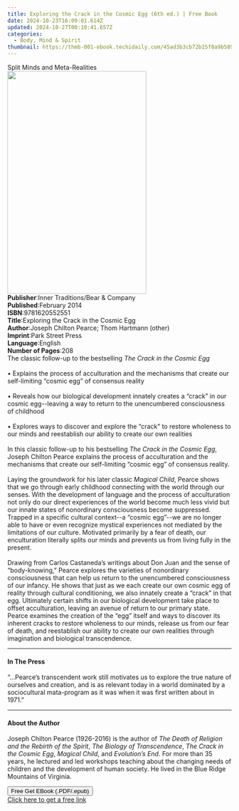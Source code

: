 ```yaml
---
title: Exploring the Crack in the Cosmic Egg (6th ed.) | Free Book
date: 2024-10-23T16:09:01.614Z
updated: 2024-10-27T00:10:41.657Z
categories:
  - Body, Mind & Spirit
thumbnail: https://thmb-001-ebook.techidaily.com/45ad3b3cb72b15f0a9b58934b6abf95ca188b6be0fb14ca911a6046c9ad04df6.jpg
---
```

<main id="book-container">
  <div class="flex flex-col">
    <div class="book-brief flex-1 py-6 px-4 sm:p-6 md:py-10 md:px-8">
      <!-- brief-->
      <div class="book-brief-main">Split Minds and Meta-Realities</div>
    </div>
    <div
      class="book-meta-info flex-1 grid gap-4 col-start-1 col-end-3 row-start-1 sm:mb-6 sm:grid-cols-4 lg:gap-6 lg:col-start-2 lg:row-end-6 lg:row-span-6 lg:mb-0"
    >
      <div
        class="book-meta-info-left place-content-center mt-4 p-4 text-sm leading-6 col-start-2 col-span-2 dark:text-slate-400"
      >
        <img
          class="w-full h-500 object-cover rounded-lg sm:h-255 sm:col-span-2 lg:col-span-full"
          src="https://img-001-ebook.techidaily.com/b7191ff9440a5a6aa9cb90bb30450e52025f6239f1590d9d5a720a8110e34a12.jpg"
          alt=""
          width="312"
          height="500"
        />
      </div>
      <div
        class="book-meta-info-right mt-2 col-start-1 row-start-2 col-span-3 self-center"
      >
        <!-- meta data  -->
        <div class="flex flex-col px-4 md:px-8">
          <div class="flex-1">
            <strong>Publisher</strong>:<span class="px-2"
              >Inner Traditions/Bear &amp; Company</span
            >
          </div>
          <div class="flex-1">
            <strong>Published</strong>:<span class="px-2">February 2014</span>
          </div>
          <div class="flex-1">
            <strong>ISBN</strong>:<span class="px-2">9781620552551</span>
          </div>
          <div class="flex-1">
            <strong>Title</strong>:<span class="px-2"
              >Exploring the Crack in the Cosmic Egg</span
            >
          </div>
          <div class="flex-1">
            <strong>Author</strong>:<span class="px-2"
              >Joseph Chilton Pearce; Thom Hartmann (other)</span
            >
          </div>
          <div class="flex-1">
            <strong>Imprint</strong>:<span class="px-2">Park Street Press</span>
          </div>
          <div class="flex-1">
            <strong>Language</strong>:<span class="px-2">English</span>
          </div>
          <div class="flex-1">
            <strong>Number of Pages</strong>:<span class="px-2">208</span>
          </div>
        </div>
      </div>
    </div>
    <div class="book-description flex-1 py-6 px-4 sm:p-6 md:py-10 md:px-8">
      <div class="book-description-main">
        <div accordion-content="" id="description">
          The classic follow-up to the bestselling
          <i>The Crack in the Cosmic Egg </i> <br />
          <br />• Explains the process of acculturation and the mechanisms that
          create our self-limiting “cosmic egg” of consensus reality <br />
          <br />• Reveals how our biological development innately creates a
          “crack” in our cosmic egg--leaving a way to return to the unencumbered
          consciousness of childhood <br />
          <br />• Explores ways to discover and explore the “crack” to restore
          wholeness to our minds and reestablish our ability to create our own
          realities <br />
          <br />In this classic follow-up to his bestselling
          <i>The Crack in the Cosmic Egg</i>, Joseph Chilton Pearce explains the
          process of acculturation and the mechanisms that create our
          self-limiting “cosmic egg” of consensus reality. <br />
          <br />Laying the groundwork for his later classic
          <i>Magical Child</i>, Pearce shows that we go through early childhood
          connecting with the world through our senses. With the development of
          language and the process of acculturation not only do our direct
          experiences of the world become much less vivid but our innate states
          of nonordinary consciousness become suppressed. Trapped in a specific
          cultural context--a “cosmic egg”--we are no longer able to have or
          even recognize mystical experiences not mediated by the limitations of
          our culture. Motivated primarily by a fear of death, our enculturation
          literally splits our minds and prevents us from living fully in the
          present. <br />
          <br />Drawing from Carlos Castaneda’s writings about Don Juan and the
          sense of “body-knowing,” Pearce explores the varieties of nonordinary
          consciousness that can help us return to the unencumbered
          consciousness of our infancy. He shows that just as we each create our
          own cosmic egg of reality through cultural conditioning, we also
          innately create a “crack” in that egg. Ultimately certain shifts in
          our biological development take place to offset acculturation, leaving
          an avenue of return to our primary state. Pearce examines the creation
          of the “egg” itself and ways to discover its inherent cracks to
          restore wholeness to our minds, release us from our fear of death, and
          reestablish our ability to create our own realities through
          imagination and biological transcendence.
        </div>
        <div class="accordion-fader"></div>
      </div>
    </div>
    <div class="book-excerpts flex-1 py-6 px-4 sm:p-6 md:py-10 md:px-8">
      <!-- excerpts-->
      <div class="book-excerpts-main">
        <hr />
        <h4 class="placeholder placeholder-heading">
          <span>In The Press</span>
        </h4>
        <p>
          “…Pearce’s transcendent work still motivates us to explore the true
          nature of ourselves and creation, and is as relevant today in a world
          dominated by a sociocultural mata-program as it was when it was first
          written about in 1971.”
        </p>
      </div>
    </div>
    <div class="book-about-author flex-1 py-6 px-4 sm:p-6 md:py-10 md:px-8">
      <!-- about author-->
      <div class="book-main-author-main">
        <hr />
        <h4 class="placeholder placeholder-heading">
          <span>About the Author</span>
        </h4>
        <p>
          Joseph Chilton Pearce (1926-2016) is the author of
          <i>The Death of Religion and the Rebirth of the Spirit</i>,
          <i>The Biology of Transcendence</i>,
          <i>The Crack in the Cosmic Egg</i>, <i>Magical Child</i>, and
          <i>Evolution’s End</i>. For more than 35 years, he lectured and led
          workshops teaching about the changing needs of children and the
          development of human society. He lived in the Blue Ridge Mountains of
          Virginia.
        </p>
      </div>
    </div>
    <div class="book-free-get flex-1 py-6 px-4 sm:p-6 md:py-10 md:px-8">
      <button
        id="btn-free-get"
        class="bg-blue-500 hover:bg-blue-700 text-white font-bold py-2 px-4 rounded"
      >
        Free Get EBook (.PDF/.epub)
      </button>
      <div id="countdown-display" class="px-2 text-lg mt-2"></div>
      <a
        id="free-link"
        class="hidden bg-blue-500 hover:bg-blue-700 text-white font-bold py-2 px-4 rounded"
        href="https://www.ebooks.com/en-us/book/95783003/exploring-the-crack-in-the-cosmic-egg/joseph-chilton-pearce/"
        target="_blank"
        >Click here to get a free link</a
      >
    </div>
    <script>
      let countdownTime = 0;
      let countdownInterval = null;
      document
        .getElementById('btn-free-get')
        .addEventListener('click', startCountdown);
      function startCountdown() {
        countdownTime = new Date().getTime() + 60000 * 3;
        countdownInterval = setInterval(updateCountdown, 1000);
        document.getElementById('btn-free-get').disabled = true;
        document
          .getElementById('btn-free-get')
          .classList.add('bg-gray-500', 'cursor-not-allowed');
      }
      function updateCountdown() {
        let currentTime = new Date().getTime();
        let timeLeft = countdownTime - currentTime;
        let secondsLeft = Math.floor(timeLeft / 1000);
        document.getElementById('countdown-display').innerHTML =
          `Remaining time: ${secondsLeft} seconds.`;
        if (secondsLeft <= 0) {
          clearInterval(countdownInterval);
          document.getElementById('btn-free-get').classList.add('hidden');
          document.getElementById('free-link').classList.remove('hidden');
          document.getElementById('countdown-display').innerHTML = '';
        }
      }
    </script>
  </div>
</main>

<ins class="adsbygoogle"
      style="display:block"
      data-ad-client="ca-pub-7571918770474297"
      data-ad-slot="8358498916"
      data-ad-format="auto"
      data-full-width-responsive="true"></ins>
    